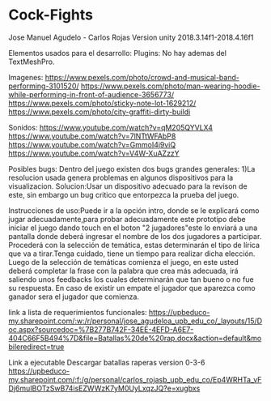 # Cock-Fights
 
Jose Manuel Agudelo - Carlos Rojas
Version unity 2018.3.14f1-2018.4.16f1

Elementos usados para el desarrollo:
Plugins:
No hay  ademas del TextMeshPro.

Imagenes:
https://www.pexels.com/photo/crowd-and-musical-band-performing-3101520/
https://www.pexels.com/photo/man-wearing-hoodie-while-performing-in-front-of-audience-3656773/
https://www.pexels.com/photo/sticky-note-lot-1629212/
https://www.pexels.com/photo/city-graffiti-dirty-buildi

Sonidos:
https://www.youtube.com/watch?v=qM205QYVLX4
https://www.youtube.com/watch?v=7lNTtWFAbP8
https://www.youtube.com/watch?v=GmmoI4j9viQ
https://www.youtube.com/watch?v=V4W-XuAZzzY

Posibles bugs: 
Dentro del juego existen dos bugs grandes generales:
1)La resolucion usada genera problemas en algunos dispositivos para la visualizacion.
	Solucion:Usar un dispositivo adecuado para la revison de este, sin embargo un bug critico que entorpezca la prueba del juego.
	
Instrucciones de uso:Puede ir a la opción intro, donde se le explicará como jugar adecuadamente,para probar adecuadamente este prototipo debe iniciar el juego dando touch en el boton "2 jugadores"este lo enviará a una pantalla donde deberá ingresar el nombre de los dos jugadores a participar. Procederá con la selección de temática, estas determinarán el tipo de lírica que va a tirar.Tenga cuidado, tiene un tiempo para realizar dicha elección.
Luego de la selección de temáticas comienza el juego, en este usted deberá completar la frase con la palabra que crea 
más adecuada, irá saliendo unos feedbacks los cuales determinarán que tan bueno o no fue su respuesta.
En caso de existir un empate el jugador que aparezca como ganador sera el jugador que comienza.

link a lista de requerimientos funcionales:
https://upbeduco-my.sharepoint.com/:w:/r/personal/jose_agudeloa_upb_edu_co/_layouts/15/Doc.aspx?sourcedoc=%7B277B742F-34EE-4EFD-A6E7-404C66F5B494%7D&file=Batallas%20de%20rap.docx&action=default&mobileredirect=true

Link a ejecutable
Descargar batallas raperas version 0-3-6
https://upbeduco-my.sharepoint.com/:f:/g/personal/carlos_rojasb_upb_edu_co/Ep4WRHTa_vFDj6muIBOTzSwB74isEZWWzK7yM0UyLxqzJQ?e=xugbxs

